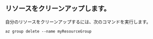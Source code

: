 ## <a name="clean-up-resources"></a>リソースをクリーンアップします。

自分のリソースをクリーンアップするには、次のコマンドを実行します。

```azurecli-interactive
az group delete --name myResourceGroup
```
